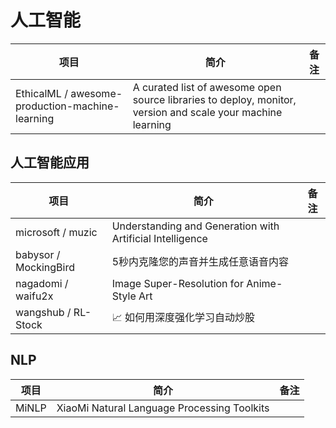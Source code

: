 # 人工智能

| 项目 | 简介 | 备注 |
| --- | --- | --- |
| EthicalML / awesome-production-machine-learning | A curated list of awesome open source libraries to deploy, monitor, version and scale your machine learning |

## 人工智能应用

| 项目 | 简介 | 备注 |
| --- | --- | --- |
| microsoft / muzic | Understanding and Generation with Artificial Intelligence |
| babysor / MockingBird | 5秒内克隆您的声音并生成任意语音内容 |
| nagadomi / waifu2x | Image Super-Resolution for Anime-Style Art |
| wangshub / RL-Stock | 📈 如何用深度强化学习自动炒股 |

## NLP

| 项目 | 简介 | 备注 |
| --- | --- | --- |
| MiNLP |  XiaoMi Natural Language Processing Toolkits |
